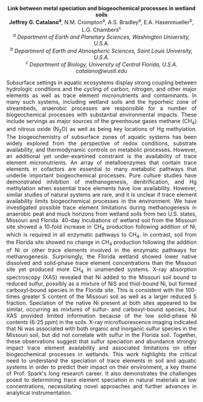 <center><strong>Link between metal speciation and biogeochemical processes in wetland
soils</strong>

<center><strong>Jeffrey G. Catalano<sup>a</sup></strong>, N.M. Crompton<sup>a</sup>, A.S. Bradley<sup>a</sup>, E.A. Hasenmueller<sup>b</sup>, L.G. Chambers<sup>c</sup>

<center><i><sup>a</sup> Department of Earth and Planetary Sciences, Washington University, U.S.A.</i>

<center><i><sup>b</sup> Department of Earth and Atmospheric Sciences, Saint Louis
University, U.S.A.</i>

<center><i><sup>c</sup> Department of Biology, University of Central Florida, U.S.A.</i>

<center><i>catalano@wustl.edu</i>

<p style=text-align:justify>Subsurface settings in aquatic ecosystems display strong coupling
between hydrologic conditions and the cycling of carbon, nitrogen, and
other major elements as well as trace element micronutrients and
contaminants. In many such systems, including wetland soils and the
hyporheic zone of streambeds, anaerobic processes are responsible for a
number of biogeochemical processes with substantial environmental
impacts. These include servings as major sources of the greenhouse gases
methane (CH<sub>4</sub>) and nitrous oxide (N<sub>2</sub>O) as well as being key locations
of Hg methylation. The biogeochemistry of subsurface zones of aquatic
systems has been widely explored from the perspective of redox
conditions, substrate availability, and thermodynamic controls on
metabolic processes. However, an additional yet under-examined
constraint is the availability of trace element micronutrients. An array
of metalloenzymes that contain trace elements in cofactors are essential
to many metabolic pathways that underlie important biogeochemical
processes. Pure culture studies have demonstrated inhibition of
methanogenesis, denitrification, and Hg methylation when essential trace
elements have low availability. However, similar studies of natural
systems are rare, and it is unclear if trace element availability limits
biogeochemical processes in the environment. We have investigated
possible trace element limitations during methanogenesis in anaerobic
peat and muck horizons from wetland soils from two U.S. states, Missouri
and Florida. 40-day incubations of wetland soil from the Missouri site
showed a 10-fold increase in CH<sub>4</sub> production following addition of Ni,
which is required in all enzymatic pathways to CH<sub>4</sub>. In contrast, soil
from the Florida site showed no change in CH<sub>4</sub> production following the
addition of Ni or other trace elements involved in the enzymatic
pathways for methanogenesis. Surprisingly, the Florida wetland showed
lower native dissolved and solid-phase trace element concentrations than
the Missouri site yet produced more CH<sub>4</sub> in unamended systems. X-ray
absorption spectroscopy (XAS) revealed that Ni added to the Missouri
soil bound to reduced sulfur, possibly as a mixture of NiS and
thiol-bound Ni, but formed carboxyl-bound species in the Florida site.
This is consistent with the 100-times greater S content of the Missouri
soil as well as a larger reduced S fraction. Speciation of the native Ni
present at both sites appeared to be similar, occurring as mixtures of
sulfur- and carboxyl-bound species, but XAS provided limited information
because of the low solid-phase Ni contents (6-25 ppm) in the soils.
X-ray microfluorescence imaging indicated that Ni was associated with
both organic and inorganic sulfur species in the Missouri soil, but did
not correlate with sulfur in the Florida soil. Together, these
observations suggest that sulfur speciation and abundance strongly
impact trace element availability and associated limitations on other
biogeochemical processes in wetlands. This work highlights the critical
need to understand the speciation of trace elements in soil and aquatic
systems in order to predict their impact on their environment, a key
theme of Prof. Spark's long research career. It also demonstrates the
challenges posed to determining trace element speciation in natural
materials at low concentrations, necessitating novel approaches and
further advances in analytical instrumentation.
